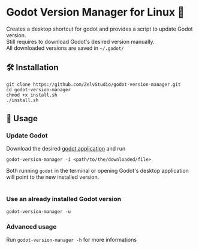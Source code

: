 # Godot Version Manager for Linux 🐧

Creates a desktop shortcut for godot and provides a script to update Godot version. \
Still requires to download Godot's desired version manually. \
All downloaded versions are saved in ```~/.godot/```


## 🛠️ Installation
```
git clone https://github.com/ZelvStudio/godot-version-manager.git
cd godot-version-manager
chmod +x install.sh
./install.sh
```

## 📝 Usage

### Update Godot

Download the desired [godot application](https://godotengine.org/download/) and run
```
godot-version-manager -i <path/to/the/downloaded/file>
```

Both running ```godot``` in the terminal or opening Godot's desktop application will point to the new installed version.
<br> <br/>

### Use an already installed Godot version

```
godot-version-manager -u
```

### Advanced usage

Run ```godot-version-manager -h``` for more informations
